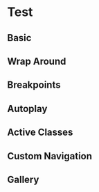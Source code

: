 # Test

## Basic

<ExampleBasic />

## Wrap Around

<ExampleWrapAround />

## Breakpoints

<ExampleBreakpoints />

## Autoplay

<ExampleAutoplay />

## Active Classes

<ExampleActiveClasses />

## Custom Navigation

<ExampleCustomNavigation />

## Gallery

<ExampleGallery />

<script>
import ExampleBasic from './examples/ExampleBasic.vue';
import ExampleWrapAround from './examples/ExampleWrapAround.vue';
import ExampleBreakpoints from './examples/ExampleBreakpoints.vue';
import ExampleAutoplay from './examples/ExampleAutoplay.vue';
import ExampleActiveClasses from './examples/ExampleActiveClasses.vue';
import ExampleCustomNavigation from './examples/ExampleCustomNavigation.vue';
import ExampleGallery from './examples/ExampleGallery.vue';

export default {
  components: {
    ExampleBasic,
    ExampleWrapAround,
    ExampleBreakpoints,
    ExampleAutoplay,
    ExampleActiveClasses,
    ExampleCustomNavigation,
    ExampleGallery,
  }
}
</script>

<style>
:root {
  --brand-color: #535bf2;
}

.carousel__item {
  min-height: 200px;
  width: 100%;
  background-color: var(--brand-color);
  color: #fff;
  font-size: 20px;
  border-radius: 8px;
  display: flex;
  justify-content: center;
  align-items: center;
}

.vp-doc li + li {
  margin: 0;
}

.carousel__pagination {
  margin: 10px 0 0 !important;
}
</style>